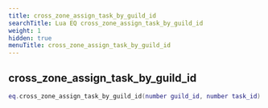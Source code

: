 ```yaml
---
title: cross_zone_assign_task_by_guild_id
searchTitle: Lua EQ cross_zone_assign_task_by_guild_id
weight: 1
hidden: true
menuTitle: cross_zone_assign_task_by_guild_id
---
```

## cross_zone_assign_task_by_guild_id
```lua
eq.cross_zone_assign_task_by_guild_id(number guild_id, number task_id) -- void
```